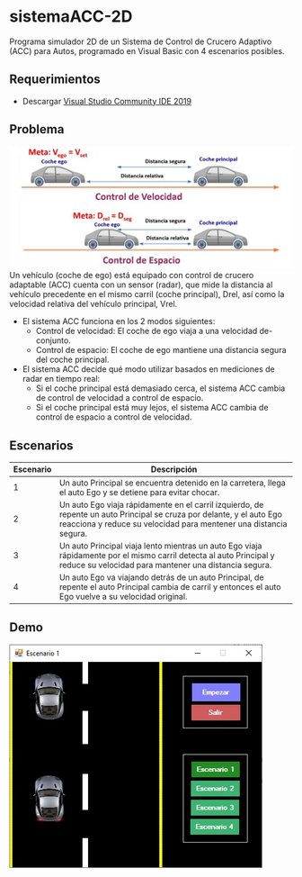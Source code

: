 # sistemaACC-2D
Programa simulador 2D de un Sistema de Control de Crucero Adaptivo (ACC) para Autos, programado en Visual Basic con 4 escenarios posibles.
## Requerimientos
- Descargar [Visual Studio Community IDE 2019](https://visualstudio.microsoft.com/downloads/)
## Problema
![Problema](https://raw.githubusercontent.com/Yizack/sistemaACC-2D/master/problema.jpg) \
Un vehículo (coche de ego) está equipado con control de crucero adaptable (ACC) cuenta
con un sensor (radar), que mide la distancia al vehículo precedente en el mismo carril
(coche principal), Drel, así como la velocidad relativa del vehículo principal, Vrel.
- El sistema ACC funciona en los 2 modos siguientes:
  - Control de velocidad: El coche de ego viaja a una velocidad de-conjunto.
  - Control de espacio: El coche de ego mantiene una distancia segura del coche
principal.
- El sistema ACC decide qué modo utilizar basados en mediciones de radar en tiempo real:
  - Si el coche principal está demasiado cerca, el sistema ACC cambia de control de
velocidad a control de espacio.
  - Si el coche principal está muy lejos, el sistema ACC cambia de control de espacio a
control de velocidad.
##
## Escenarios
| Escenario | Descripción
|---------|-------------|
| 1 | Un auto Principal se encuentra detenido en la carretera, llega el auto Ego y se detiene para evitar chocar. |
| 2 | Un auto Ego viaja rápidamente en el carril izquierdo, de repente un auto Principal se cruza por delante, y el auto Ego reacciona y reduce su velocidad para mentener una distancia segura. |
| 3 | Un auto Principal viaja lento mientras un auto Ego viaja rápidamente por el mismo carril detecta al auto Principal y reduce su velocidad para mantener una distancia segura. |
| 4 | Un auto Ego va viajando detrás de un auto Principal, de repente el auto Principal cambia de carril y entonces el auto Ego vuelve a su velocidad original. |
##
## Demo
![Demo](https://raw.githubusercontent.com/Yizack/sistemaACC-2D/master/demo.jpg)